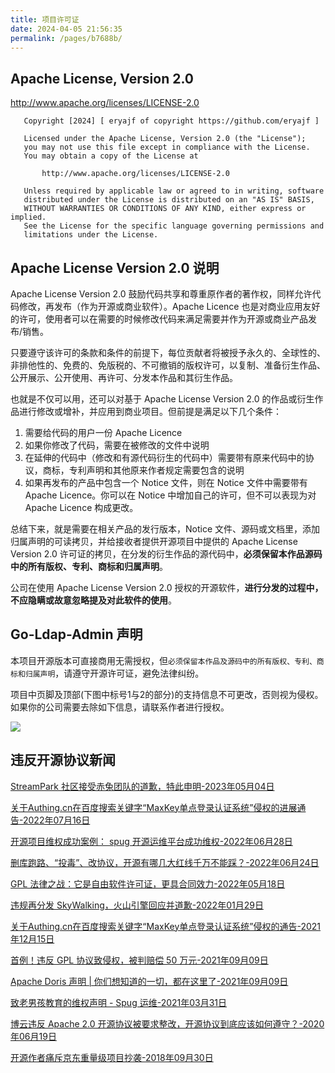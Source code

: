 ```yaml
---
title: 项目许可证
date: 2024-04-05 21:56:35
permalink: /pages/b7688b/
---
```


## Apache License, Version 2.0

http://www.apache.org/licenses/LICENSE-2.0

```
   Copyright [2024] [ eryajf of copyright https://github.com/eryajf ]

   Licensed under the Apache License, Version 2.0 (the "License");
   you may not use this file except in compliance with the License.
   You may obtain a copy of the License at

       http://www.apache.org/licenses/LICENSE-2.0

   Unless required by applicable law or agreed to in writing, software
   distributed under the License is distributed on an "AS IS" BASIS,
   WITHOUT WARRANTIES OR CONDITIONS OF ANY KIND, either express or implied.
   See the License for the specific language governing permissions and
   limitations under the License.
```

## Apache License Version 2.0 说明

Apache License Version 2.0 鼓励代码共享和尊重原作者的著作权，同样允许代码修改，再发布（作为开源或商业软件）。Apache Licence 也是对商业应用友好的许可，使用者可以在需要的时候修改代码来满足需要并作为开源或商业产品发布/销售。

只要遵守该许可的条款和条件的前提下，每位贡献者将被授予永久的、全球性的、非排他性的、免费的、免版税的、不可撤销的版权许可，以复制、准备衍生作品、公开展示、公开使用、再许可、分发本作品和其衍生作品。

也就是不仅可以用，还可以对基于 Apache License Version 2.0 的作品或衍生作品进行修改或增补，并应用到商业项目。但前提是满足以下几个条件：

1. 需要给代码的用户一份 Apache Licence
2. 如果你修改了代码，需要在被修改的文件中说明
3. 在延伸的代码中（修改和有源代码衍生的代码中）需要带有原来代码中的协议，商标，专利声明和其他原来作者规定需要包含的说明
4. 如果再发布的产品中包含一个 Notice 文件，则在 Notice 文件中需要带有 Apache Licence。你可以在 Notice 中增加自己的许可，但不可以表现为对 Apache Licence 构成更改。

总结下来，就是需要在相关产品的发行版本，Notice 文件、源码或文档里，添加归属声明的可读拷贝，并给接收者提供开源项目中提供的 Apache License Version 2.0 许可证的拷贝，在分发的衍生作品的源代码中，**必须保留本作品源码中的所有版权、专利、商标和归属声明**。

公司在使用 Apache License Version 2.0 授权的开源软件，**进行分发的过程中，不应隐瞒或故意忽略提及对此软件的使用**。

## Go-Ldap-Admin 声明

本项目开源版本可直接商用无需授权，但`必须保留本作品及源码中的所有版权、专利、商标和归属声明`，请遵守开源许可证，避免法律纠纷。

项目中页脚及顶部(下图中标号1与2的部分)的支持信息不可更改，否则视为侵权。如果你的公司需要去除如下信息，请联系作者进行授权。

![](https://t.eryajf.net/imgs/2024/04/1712326272166.png)

## 违反开源协议新闻

[StreamPark 社区接受赤兔团队的道歉，特此申明-2023年05月04日](https://www.oschina.net/news/239388)

[关于Authing.cn在百度搜索关键字“MaxKey单点登录认证系统”侵权的进展通告-2022年07月16日](http://www.maxkey.top/zh/about/licenses_zqjy_2207.html)

[开源项目维权成功案例： spug 开源运维平台成功维权-2022年06月28日](https://www.oschina.net/news/201007)

[删库跑路、“投毒”、改协议，开源有哪几大红线千万不能踩？-2022年06月24日](https://blog.csdn.net/csdnopensource/article/details/125447214)

[GPL 法律之战：它是自由软件许可证，更具合同效力-2022年05月18日](https://blog.csdn.net/csdnnews/article/details/124837759)

[违规再分发 SkyWalking，火山引擎回应并道歉-2022年01月29日](https://www.oschina.net/news/180750/volcengine-apache-skywalking)

[关于Authing.cn在百度搜索关键字“MaxKey单点登录认证系统”侵权的通告-2021年12月15日](http://www.maxkey.top/zh/about/licenses_zqjy.html)

[首例！违反 GPL 协议致侵权，被判赔偿 50 万元-2021年09月09日](https://www.oschina.net/news/159435)

[Apache Doris 声明 | 你们想知道的一切，都在这里了-2021年09月09日](https://www.oschina.net/news/159429)

[致老男孩教育的维权声明 - Spug 运维-2021年03月31日](https://www.oschina.net/news/135377/spug-announce)

[博云违反 Apache 2.0 开源协议被要求整改，开源协议到底应该如何遵守？-2020年06月19日](https://segmentfault.com/a/1190000022973105)

[开源作者痛斥京东重量级项目抄袭-2018年09月30日](https://www.oschina.net/news/100440/what-is-a-repo-license)